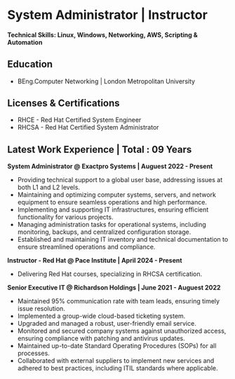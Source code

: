 # System Administrator | Instructor 
#### Technical Skills: Linux, Windows, Networking, AWS, Scripting & Automation

## Education
- BEng.Computer Networking  | London Metropolitan University

## Licenses & Certifications
- RHCE  - Red Hat Certified System Engineer
- RHCSA - Red Hat Certified System Administrator

## Latest Work Experience           |       Total : 09 Years
**System Administrator @ Exactpro Systems  | Auguest 2022 - Present**
- Providing technical support to a global user base, addressing issues at both L1 and L2 levels.
- Maintaining and optimizing computer systems, servers, and network equipment to ensure seamless operations and high performance.
- Implementing and supporting IT infrastructures, ensuring efficient functionality for various projects.
- Managing administration tasks for operational systems, including monitoring, backups, and centralized configuration storage.
- Established and maintaining IT inventory and technical documentation to ensure streamlined operations and compliance.

**Instructor - Red Hat @ Pace Institute  | April 2024 - Present**
- Delivering Red Hat courses, specializing in RHCSA certification.

**Senior Executive IT @ Richardson Holdings  | June 2021 - Auguest 2022**
- Maintained 95% communication rate with team leads, ensuring timely issue resolution.
- Implemented a group-wide cloud-based ticketing system.
- Upgraded and managed a robust, user-friendly email service.
- Monitored and secured company systems against unauthorized access, ensuring compliance with patching and antivirus updates.
- Maintained up-to-date Standard Operating Procedures (SOPs) for all processes.
- Collaborated with external suppliers to implement new services and adhered to best practices, including ITIL standards where applicable.